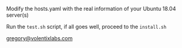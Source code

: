 Modify the hosts.yaml with the real information of your Ubuntu 18.04 server(s)

Run the `test.sh` script, if all goes well, proceed to the `install.sh`

gregory@volentixlabs.com
